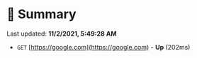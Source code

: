 # 📖 Summary
Last updated: **11/2/2021, 5:49:28 AM**

- `GET` [https://google.com](https://google.com) - **Up** (202ms)
